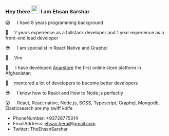 ### Hey there <img src="https://media.giphy.com/media/hvRJCLFzcasrR4ia7z/giphy.gif" width="25px">  I am Ehsan Sarshar

😱   I have 8 years programming background

🎉   2 years experience as a fullstack developer and 1 year experience as a front-end lead developer

😎   I am specialist in React Native and Graphql

🤔   Vim.

🌟   I have developed [Anarstore](https://anarstore.af/app/) the first online store platform in Afghanistan

💆‍   mentored a lot of developers to become better developers

😎   I know how to React and How to Node.js perfectly

😲   React, React native, Node.js, SCSS, Typescript, Graphql, Mongodb, Elasticsearch are my swiff knife


- PhoneNumber: +93728775014
- EmailAddress: ehsan.herai@gmail.com
- Twitter: TheEhsanSarshar
